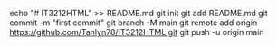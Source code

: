 echo "# IT3212HTML" >> README.md
git init
git add README.md
git commit -m "first commit"
git branch -M main
git remote add origin https://github.com/Tanlyn78/IT3212HTML.git
git push -u origin main
